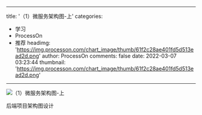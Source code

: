 
---
title: '（1）微服务架构图-上'
categories: 
 - 学习
 - ProcessOn
 - 推荐
headimg: 'https://img.processon.com/chart_image/thumb/61f2c28ae401fd5d513ead2d.png'
author: ProcessOn
comments: false
date: 2022-03-07 03:23:44
thumbnail: 'https://img.processon.com/chart_image/thumb/61f2c28ae401fd5d513ead2d.png'
---

<div>   
<img class="thumb" alt="（1）微服务架构图-上" src="https://img.processon.com/chart_image/thumb/61f2c28ae401fd5d513ead2d.png" referrerpolicy="no-referrer">
<p>后端项目架构图设计</p>  
</div>
            